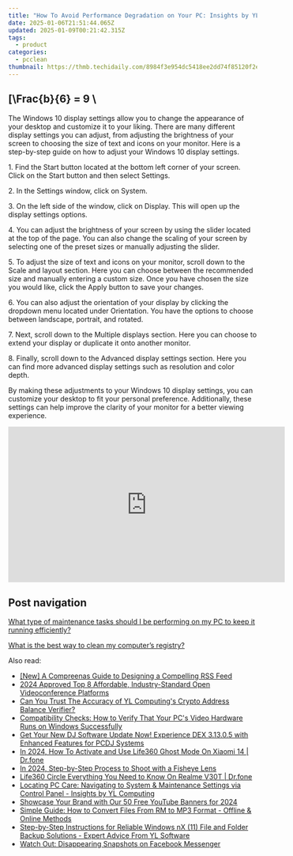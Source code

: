 ```yaml
---
title: "How To Avoid Performance Degradation on Your PC: Insights by YL Software Experts"
date: 2025-01-06T21:51:44.065Z
updated: 2025-01-09T00:21:42.315Z
tags:
  - product
categories:
  - pcclean
thumbnail: https://thmb.techidaily.com/8984f3e954dc5418ee2dd74f85120f2ef763c0382a218a0a60fa194808ade857.jpg
---
```


## \[\Frac{b}{6} = 9 \

The Windows 10 display settings allow you to change the appearance of your desktop and customize it to your liking. There are many different display settings you can adjust, from adjusting the brightness of your screen to choosing the size of text and icons on your monitor. Here is a step-by-step guide on how to adjust your Windows 10 display settings. 

1\. Find the Start button located at the bottom left corner of your screen. Click on the Start button and then select Settings.

2\. In the Settings window, click on System.

3\. On the left side of the window, click on Display. This will open up the display settings options. 

4\. You can adjust the brightness of your screen by using the slider located at the top of the page. You can also change the scaling of your screen by selecting one of the preset sizes or manually adjusting the slider.

5\. To adjust the size of text and icons on your monitor, scroll down to the Scale and layout section. Here you can choose between the recommended size and manually entering a custom size. Once you have chosen the size you would like, click the Apply button to save your changes.

6\. You can also adjust the orientation of your display by clicking the dropdown menu located under Orientation. You have the options to choose between landscape, portrait, and rotated.

7\. Next, scroll down to the Multiple displays section. Here you can choose to extend your display or duplicate it onto another monitor.

8\. Finally, scroll down to the Advanced display settings section. Here you can find more advanced display settings such as resolution and color depth. 

By making these adjustments to your Windows 10 display settings, you can customize your desktop to fit your personal preference. Additionally, these settings can help improve the clarity of your monitor for a better viewing experience.

<!-- affiliate ads begin -->
<iframe width="560" height="315" src="https://www.youtube.com/embed/omWG4u39lmE?si=yk1AEo_gzDpGjYbl" title="YouTube video player" frameborder="0" allow="accelerometer; autoplay; clipboard-write; encrypted-media; gyroscope; picture-in-picture; web-share" referrerpolicy="strict-origin-when-cross-origin" allowfullscreen></iframe>
<!-- affiliate ads end -->

## Post navigation

[What type of maintenance tasks should I be performing on my PC to keep it running efficiently?](https://tools.techidaily.com/pcclean/products/)

[What is the best way to clean my computer’s registry?](https://tools.techidaily.com/pcclean/products/)

<ins class="adsbygoogle"
     style="display:block"
     data-ad-format="autorelaxed"
     data-ad-client="ca-pub-7571918770474297"
     data-ad-slot="1223367746"></ins>

<ins class="adsbygoogle"
     style="display:block"
     data-ad-client="ca-pub-7571918770474297"
     data-ad-slot="8358498916"
     data-ad-format="auto"
     data-full-width-responsive="true"></ins>

<span class="atpl-alsoreadstyle">Also read:</span>
<div><ul>
<li><a href="https://extra-information.techidaily.com/new-a-compreenas-guide-to-designing-a-compelling-rss-feed/"><u>[New] A Compreenas Guide to Designing a Compelling RSS Feed</u></a></li>
<li><a href="https://screen-sharing-recording.techidaily.com/2024-approved-top-8-affordable-industry-standard-open-videoconference-platforms/"><u>2024 Approved Top 8 Affordable, Industry-Standard Open Videoconference Platforms</u></a></li>
<li><a href="https://discover-fantastic.techidaily.com/can-you-trust-the-accuracy-of-yl-computings-crypto-address-balance-verifier/"><u>Can You Trust The Accuracy of YL Computing's Crypto Address Balance Verifier?</u></a></li>
<li><a href="https://discover-fantastic.techidaily.com/compatibility-checks-how-to-verify-that-your-pcs-video-hardware-runs-on-windows-successfully/"><u>Compatibility Checks: How to Verify That Your PC's Video Hardware Runs on Windows Successfully</u></a></li>
<li><a href="https://discover-fantastic.techidaily.com/get-your-new-dj-software-update-now-experience-dex-31305-with-enhanced-features-for-pcdj-systems/"><u>Get Your New DJ Software Update Now! Experience DEX 3.13.0.5 with Enhanced Features for PCDJ Systems</u></a></li>
<li><a href="https://location-social.techidaily.com/in-2024-how-to-activate-and-use-life360-ghost-mode-on-xiaomi-14-drfone-by-drfone-virtual-android/"><u>In 2024, How To Activate and Use Life360 Ghost Mode On Xiaomi 14 | Dr.fone</u></a></li>
<li><a href="https://extra-approaches.techidaily.com/in-2024-step-by-step-process-to-shoot-with-a-fisheye-lens/"><u>In 2024, Step-by-Step Process to Shoot with a Fisheye Lens</u></a></li>
<li><a href="https://fake-location.techidaily.com/life360-circle-everything-you-need-to-know-on-realme-v30t-drfone-by-drfone-virtual-android/"><u>Life360 Circle Everything You Need to Know On Realme V30T | Dr.fone</u></a></li>
<li><a href="https://discover-fantastic.techidaily.com/locating-pc-care-navigating-to-system-and-maintenance-settings-via-control-panel-insights-by-yl-computing/"><u>Locating PC Care: Navigating to System & Maintenance Settings via Control Panel - Insights by YL Computing</u></a></li>
<li><a href="https://youtube-lab.techidaily.com/ase-your-brand-with-our-50-free-youtube-banners-for-2024/"><u>Showcase Your Brand with Our 50 Free YouTube Banners for 2024</u></a></li>
<li><a href="https://discover-helper.techidaily.com/simple-guide-how-to-convert-files-from-rm-to-mp3-format-offline-and-online-methods/"><u>Simple Guide: How to Convert Files From RM to MP3 Format - Offline & Online Methods</u></a></li>
<li><a href="https://discover-fantastic.techidaily.com/step-by-step-instructions-for-reliable-windows-nx-11-file-and-folder-backup-solutions-expert-advice-from-yl-software/"><u>Step-by-Step Instructions for Reliable Windows nX (11) File and Folder Backup Solutions - Expert Advice From YL Software</u></a></li>
<li><a href="https://facebook.techidaily.com/watch-out-disappearing-snapshots-on-facebook-messenger/"><u>Watch Out: Disappearing Snapshots on Facebook Messenger</u></a></li>
</ul></div>

